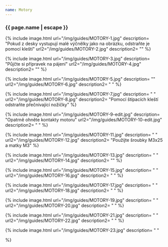 ```yaml
---
name: Motory
---
```

### {{ page.name | escape }}




{% include image.html
    url="/img/guides/MOTORY-1.jpg"
    description=
        "Pokud z desky vystupují malé výčnělky jako na obrázku, odstraňte je pomocí kleští"
    url2="/img/guides/MOTORY-2.jpg"
    description2=
        ""
%}

{% include image.html
    url="/img/guides/MOTORY-3.jpg"
    description=
        "Půjčte si přípravek na pájení"
    url2="/img/guides/MOTORY-4.jpg"
    description2=
        ""
%}

{% include image.html
    url="/img/guides/MOTORY-5.jpg"
    description=
        ""
    url2="/img/guides/MOTORY-6.jpg"
    description2=
        " "
%}

{% include image.html
    url="/img/guides/MOTORY-7.jpg"
    description=
        " "
    url2="/img/guides/MOTORY-8.jpg"
    description2=
        "Pomocí štípacích kleští odstraňte přečnívající nožičky"
%}

{% include image.html
    url="/img/guides/MOTORY-9-edit.jpg"
    description=
        "Opatrně ohněte kontakty motoru"
    url2="/img/guides/MOTORY-10-edit.jpg"
    description2=
        " "
%}

{% include image.html
    url="/img/guides/MOTORY-11.jpg"
    description=
        " "
    url2="/img/guides/MOTORY-12.jpg"
    description2=
        "Použijte šroubky M3x25 a matky M3"
%}

{% include image.html
    url="/img/guides/MOTORY-13.jpg"
    description=
        " "
    url2="/img/guides/MOTORY-14.jpg"
    description2=
        ""
%}

{% include image.html
    url="/img/guides/MOTORY-15.jpg"
    description=
        " "
    url2="/img/guides/MOTORY-16.jpg"
    description2=
        " "
%}

{% include image.html
    url="/img/guides/MOTORY-17.jpg"
    description=
        " "
    url2="/img/guides/MOTORY-18.jpg"
    description2=
        " "
%}

{% include image.html
    url="/img/guides/MOTORY-19.jpg"
    description=
        " "
    url2="/img/guides/MOTORY-20.jpg"
    description2=
        " "
%}

{% include image.html
    url="/img/guides/MOTORY-21.jpg"
    description=
        " "
    url2="/img/guides/MOTORY-22.jpg"
    description2=
        " "
%}

{% include image.html
    url="/img/guides/MOTORY-23.jpg"
    description=
        " "

%}
